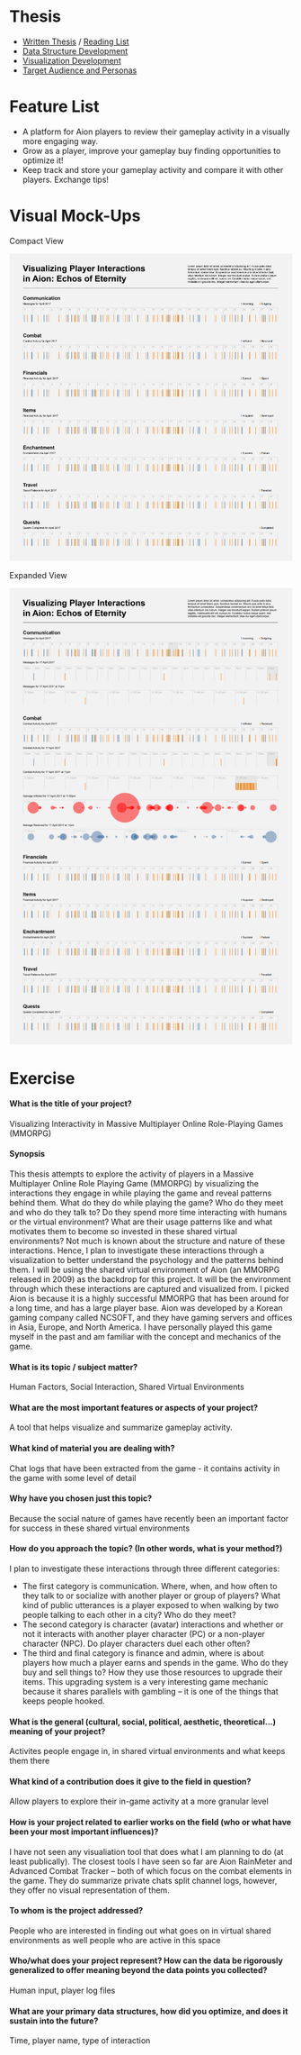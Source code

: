 # Thesis
- [Written Thesis](/writing/thesis.md) / [Reading List](/writing/readingList.md)
- [Data Structure Development](https://github.com/neuralism/thesis/tree/master/work)
- [Visualization Development](https://neuralism.github.io/thesis/visualization/)
- [Target Audience and Personas](/thesis/writing/)

# Feature List
- A platform for Aion players to review their gameplay activity in a visually more engaging way.
- Grow as a player, improve your gameplay buy finding opportunities to optimize it!
- Keep track and store your gameplay activity and compare it with other players. Exchange tips!

# Visual Mock-Ups
Compact View

![](/writing/images/concepts-170409b-01.png)

Expanded View

![](/writing/images/concepts-170409b-02.png)

# Exercise
#### What is the title of your project? 
Visualizing Interactivity in Massive Multiplayer Online Role-Playing Games (MMORPG)

#### Synopsis
This thesis attempts to explore the activity of players in a Massive Multiplayer Online Role Playing Game (MMORPG) by visualizing the interactions they engage in while playing the game and reveal patterns behind them. What do they do while playing the game? Who do they meet and who do they talk to? Do they spend more time interacting with humans or the virtual environment? What are their usage patterns like and what motivates them to become so invested in these shared virtual environments? Not much is known about the structure and nature of these interactions. Hence, I plan to investigate these interactions through a visualization to better understand the psychology and the patterns behind them. I will be using the shared virtual environment of Aion (an MMORPG released in 2009) as the backdrop for this project. It will be the environment through which these interactions are captured and visualized from. I picked Aion is because it is a highly successful MMORPG that has been around for a long time, and has a large player base. Aion was developed by a Korean gaming company called NCSOFT, and they have gaming servers and offices in Asia, Europe, and North America. I have personally played this game myself in the past and am familiar with the concept and mechanics of the game.

#### What is its topic / subject matter?
Human Factors, Social Interaction, Shared Virtual Environments

#### What are the most important features or aspects of your project? 
A tool that helps visualize and summarize gameplay activity.

#### What kind of material you are dealing with?
Chat logs that have been extracted from the game - it contains activity in the game with some level of detail

#### Why have you chosen just this topic?
Because the social nature of games have recently been an important factor for success in these shared virtual environments

#### How do you approach the topic? (In other words, what is your method?)
I plan to investigate these interactions through three different categories:
- The first category is communication. Where, when, and how often to they talk to or socialize with another player or group of players? What kind of public utterances is a player exposed to when walking by two people talking to each other in a city? Who do they meet?
- The second category is character (avatar) interactions and whether or not it interacts with another player character (PC) or a non-player character (NPC). Do player characters duel each other often?
- The third and final category is finance and admin, where is about players how much a player earns and spends in the game. Who do they buy and sell things to? How they use those resources to upgrade their items. This upgrading system is a very interesting game mechanic because it shares parallels with gambling – it is one of the things that keeps people hooked.

#### What is the general (cultural, social, political, aesthetic, theoretical...) meaning of your project?
Activites people engage in, in shared virtual environments and what keeps them there

#### What kind of a contribution does it give to the field in question?
Allow players to explore their in-game activity at a more granular level

#### How is your project related to earlier works on the field (who or what have been your most important influences)?
I have not seen any visualiation tool that does what I am planning to do (at least publically). The closest tools I have seen so far are Aion RainMeter and Advanced Combat Tracker – both of which focus on the combat elements in the game. They do summarize private chats split channel logs, however, they offer no visual representation of them.

#### To whom is the project addressed?
People who are interested in finding out what goes on in virtual shared environments as well people who are active in this space

#### Who/what does your project represent? How can the data be rigorously generalized to offer meaning beyond the data points you collected?
Human input, player log files

#### What are your primary data structures, how did you optimize, and does it sustain into the future?
Time, player name, type of interaction